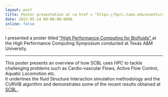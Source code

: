 ```yaml
---
layout: post
title: Poster presentation at <a href = "https://hprc.tamu.edu/events/usermeetings/RCSymposium2022/#posters"> Texas A&M Univeristy High Performance Computing Symposium </a> !!
date: 2022-05-24 00:00:00-0600
inline: false
---
```

I presented a poster titled <a href = "https://drive.google.com/file/d/1Evrw7obWYqsgU0kJ-d7BjofmK-IDa0IO/view?usp=sharing">"High Performance Computing for Biofluids" </a> at the High Performance Computing Symposium conducted at Texas A&M University.

***
This poster presents an overview of how SCBL uses HPC to tackle challenging problems
such as Cardio-vascular Flows, Active Flow Control, Aquatic Locomotion etc. \
It underlines the fluid Structure Interaction simulation methodology and the CURVIB algorithm and demonstrates some of the recent results obtained at <a href = "https://scbl.engr.tamu.edu/"> SCBL </a>.
